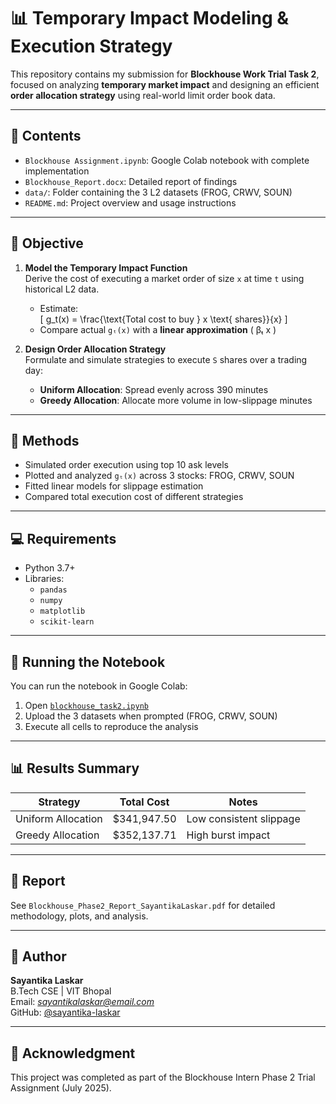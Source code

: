 # 📊 Temporary Impact Modeling & Execution Strategy

This repository contains my submission for **Blockhouse Work Trial Task 2**, focused on analyzing **temporary market impact** and designing an efficient **order allocation strategy** using real-world limit order book data.

---

## 📁 Contents

- `Blockhouse Assignment.ipynb`: Google Colab notebook with complete implementation
- `Blockhouse_Report.docx`: Detailed report of findings
- `data/`: Folder containing the 3 L2 datasets (FROG, CRWV, SOUN)
- `README.md`: Project overview and usage instructions

---

## 📌 Objective

1. **Model the Temporary Impact Function**  
   Derive the cost of executing a market order of size `x` at time `t` using historical L2 data.
   - Estimate:  
     \[
     g_t(x) = \frac{\text{Total cost to buy } x \text{ shares}}{x}
     \]
   - Compare actual `gₜ(x)` with a **linear approximation** \( βₜ x \)

2. **Design Order Allocation Strategy**  
   Formulate and simulate strategies to execute `S` shares over a trading day:
   - **Uniform Allocation**: Spread evenly across 390 minutes
   - **Greedy Allocation**: Allocate more volume in low-slippage minutes

---

## 🧠 Methods

- Simulated order execution using top 10 ask levels
- Plotted and analyzed `gₜ(x)` across 3 stocks: FROG, CRWV, SOUN
- Fitted linear models for slippage estimation
- Compared total execution cost of different strategies

---

## 💻 Requirements

- Python 3.7+
- Libraries:
  - `pandas`
  - `numpy`
  - `matplotlib`
  - `scikit-learn`

---

## 🚀 Running the Notebook

You can run the notebook in Google Colab:

1. Open [`blockhouse_task2.ipynb`](./blockhouse_task2.ipynb)
2. Upload the 3 datasets when prompted (FROG, CRWV, SOUN)
3. Execute all cells to reproduce the analysis

---

## 📊 Results Summary

| Strategy         | Total Cost    | Notes                 |
|------------------|---------------|------------------------|
| Uniform Allocation | $341,947.50   | Low consistent slippage |
| Greedy Allocation  | $352,137.71   | High burst impact       |

---

## 📝 Report

See `Blockhouse_Phase2_Report_SayantikaLaskar.pdf` for detailed methodology, plots, and analysis.

---

## 📧 Author

**Sayantika Laskar**  
B.Tech CSE | VIT Bhopal  
Email: *sayantikalaskar@email.com*  
GitHub: [@sayantika-laskar](https://github.com/sayantika-laskar)

---

## 🏁 Acknowledgment

This project was completed as part of the Blockhouse Intern Phase 2 Trial Assignment (July 2025).

